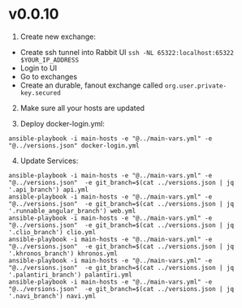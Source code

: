 # v0.0.10

1. Create new exchange:
- Create ssh tunnel into Rabbit UI `ssh -NL 65322:localhost:65322 $YOUR_IP_ADDRESS`
- Login to UI
- Go to exchanges
- Create an durable, fanout exchange called `org.user.private-key.secured`

2. Make sure all your hosts are updated

3. Deploy docker-login.yml:

```
ansible-playbook -i main-hosts -e "@../main-vars.yml" -e "@../versions.json" docker-login.yml
```

4. Update Services:

```
ansible-playbook -i main-hosts -e "@../main-vars.yml" -e "@../versions.json"  -e git_branch=$(cat ../versions.json | jq '.api_branch') api.yml
ansible-playbook -i main-hosts -e "@../main-vars.yml" -e "@../versions.json"  -e git_branch=$(cat ../versions.json | jq '.runnable_angular_branch') web.yml
ansible-playbook -i main-hosts -e "@../main-vars.yml" -e "@../versions.json"  -e git_branch=$(cat ../versions.json | jq '.clio_branch') clio.yml
ansible-playbook -i main-hosts -e "@../main-vars.yml" -e "@../versions.json"  -e git_branch=$(cat ../versions.json | jq '.khronos_branch') khronos.yml
ansible-playbook -i main-hosts -e "@../main-vars.yml" -e "@../versions.json"  -e git_branch=$(cat ../versions.json | jq '.palantiri_branch') palantiri.yml
ansible-playbook -i main-hosts -e "@../main-vars.yml" -e "@../versions.json"  -e git_branch=$(cat ../versions.json | jq '.navi_branch') navi.yml
```
